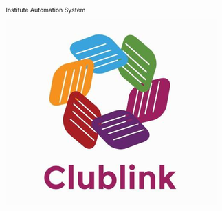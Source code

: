 Institute Automation System

![alt text](https://github.com/astro-phy/ClubLink/blob/main/Icon.jpeg)

